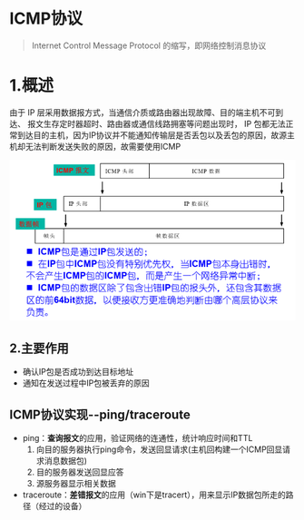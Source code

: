 # ICMP协议

>  Internet Control Message Protocol 的缩写，即网络控制消息协议



# 1.概述

由于 IP 层采用数据报方式，当通信介质或路由器出现故障、目的端主机不可到达、 报文生存定时器超时、路由器或通信线路拥塞等问题出现时， IP 包都无法正常到达目的主机，因为IP协议并不能通知传输层是否丢包以及丢包的原因，故源主机却无法判断发送失败的原因，故需要使用ICMP

![image-20240325115536555](.img/6.ICMP协议.assets/image-20240325115536555.png)



## 2.主要作用

- 确认IP包是否成功到达目标地址
- 通知在发送过程中IP包被丢弃的原因



## ICMP协议实现--ping/traceroute

* ping：**查询报文**的应用，验证网络的连通性，统计响应时间和TTL
  1. 向目的服务器执行ping命令，发送回显请求(主机回构建一个ICMP回显请求消息数据包)
  2. 目的服务器发送回显应答
  3. 源服务器显示相关数据
* traceroute：**差错报文**的应用（win下是tracert），用来显示IP数据包所走的路径（经过的设备）